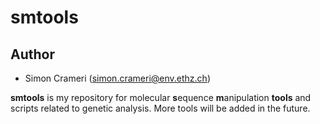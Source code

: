 # smtools

## Author
* Simon Crameri (simon.crameri@env.ethz.ch)

**smtools** is my repository for molecular **s**equence **m**anipulation **tools** and scripts related to genetic analysis. More tools will be added in the future.

